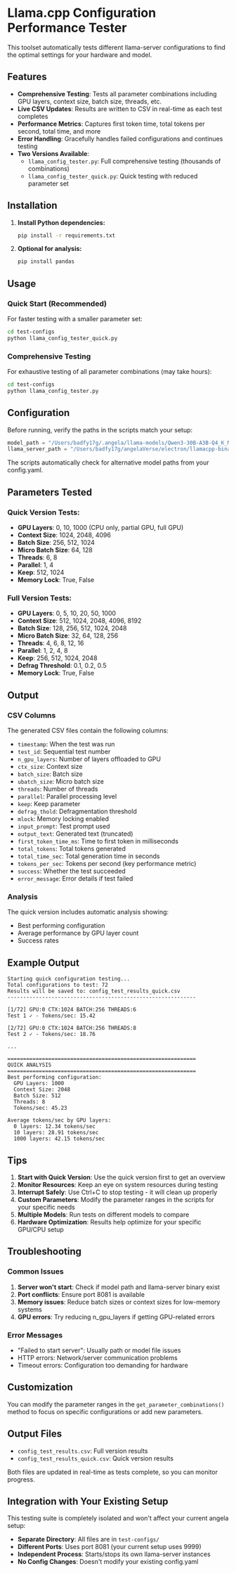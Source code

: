 # Llama.cpp Configuration Performance Tester

This toolset automatically tests different llama-server configurations to find the optimal settings for your hardware and model.

## Features

- **Comprehensive Testing**: Tests all parameter combinations including GPU layers, context size, batch size, threads, etc.
- **Live CSV Updates**: Results are written to CSV in real-time as each test completes
- **Performance Metrics**: Captures first token time, total tokens per second, total time, and more
- **Error Handling**: Gracefully handles failed configurations and continues testing
- **Two Versions Available**:
  - `llama_config_tester.py`: Full comprehensive testing (thousands of combinations)
  - `llama_config_tester_quick.py`: Quick testing with reduced parameter set

## Installation

1. **Install Python dependencies:**
   ```bash
   pip install -r requirements.txt
   ```

2. **Optional for analysis:**
   ```bash
   pip install pandas
   ```

## Usage

### Quick Start (Recommended)

For faster testing with a smaller parameter set:

```bash
cd test-configs
python llama_config_tester_quick.py
```

### Comprehensive Testing

For exhaustive testing of all parameter combinations (may take hours):

```bash
cd test-configs
python llama_config_tester.py
```

## Configuration

Before running, verify the paths in the scripts match your setup:

```python
model_path = "/Users/badfy17g/.angela/llama-models/Qwen3-30B-A3B-Q4_K_M.gguf"
llama_server_path = "/Users/badfy17g/angelaVerse/electron/llamacpp-binaries/darwin-arm64/llama-server"
```

The scripts automatically check for alternative model paths from your config.yaml.

## Parameters Tested

### Quick Version Tests:
- **GPU Layers**: 0, 10, 1000 (CPU only, partial GPU, full GPU)
- **Context Size**: 1024, 2048, 4096
- **Batch Size**: 256, 512, 1024
- **Micro Batch Size**: 64, 128
- **Threads**: 6, 8
- **Parallel**: 1, 4
- **Keep**: 512, 1024
- **Memory Lock**: True, False

### Full Version Tests:
- **GPU Layers**: 0, 5, 10, 20, 50, 1000
- **Context Size**: 512, 1024, 2048, 4096, 8192
- **Batch Size**: 128, 256, 512, 1024, 2048
- **Micro Batch Size**: 32, 64, 128, 256
- **Threads**: 4, 6, 8, 12, 16
- **Parallel**: 1, 2, 4, 8
- **Keep**: 256, 512, 1024, 2048
- **Defrag Threshold**: 0.1, 0.2, 0.5
- **Memory Lock**: True, False

## Output

### CSV Columns

The generated CSV files contain the following columns:

- `timestamp`: When the test was run
- `test_id`: Sequential test number
- `n_gpu_layers`: Number of layers offloaded to GPU
- `ctx_size`: Context size
- `batch_size`: Batch size
- `ubatch_size`: Micro batch size
- `threads`: Number of threads
- `parallel`: Parallel processing level
- `keep`: Keep parameter
- `defrag_thold`: Defragmentation threshold
- `mlock`: Memory locking enabled
- `input_prompt`: Test prompt used
- `output_text`: Generated text (truncated)
- `first_token_time_ms`: Time to first token in milliseconds
- `total_tokens`: Total tokens generated
- `total_time_sec`: Total generation time in seconds
- `tokens_per_sec`: Tokens per second (key performance metric)
- `success`: Whether the test succeeded
- `error_message`: Error details if test failed

### Analysis

The quick version includes automatic analysis showing:
- Best performing configuration
- Average performance by GPU layer count
- Success rates

## Example Output

```
Starting quick configuration testing...
Total configurations to test: 72
Results will be saved to: config_test_results_quick.csv
------------------------------------------------------------

[1/72] GPU:0 CTX:1024 BATCH:256 THREADS:6
Test 1 ✓ - Tokens/sec: 15.42

[2/72] GPU:0 CTX:1024 BATCH:256 THREADS:8
Test 2 ✓ - Tokens/sec: 18.76

...

============================================================
QUICK ANALYSIS
============================================================
Best performing configuration:
  GPU Layers: 1000
  Context Size: 2048
  Batch Size: 512
  Threads: 8
  Tokens/sec: 45.23

Average tokens/sec by GPU layers:
  0 layers: 12.34 tokens/sec
  10 layers: 28.91 tokens/sec
  1000 layers: 42.15 tokens/sec
```

## Tips

1. **Start with Quick Version**: Use the quick version first to get an overview
2. **Monitor Resources**: Keep an eye on system resources during testing
3. **Interrupt Safely**: Use Ctrl+C to stop testing - it will clean up properly
4. **Custom Parameters**: Modify the parameter ranges in the scripts for your specific needs
5. **Multiple Models**: Run tests on different models to compare
6. **Hardware Optimization**: Results help optimize for your specific GPU/CPU setup

## Troubleshooting

### Common Issues

1. **Server won't start**: Check if model path and llama-server binary exist
2. **Port conflicts**: Ensure port 8081 is available
3. **Memory issues**: Reduce batch sizes or context sizes for low-memory systems
4. **GPU errors**: Try reducing n_gpu_layers if getting GPU-related errors

### Error Messages

- "Failed to start server": Usually path or model file issues
- HTTP errors: Network/server communication problems
- Timeout errors: Configuration too demanding for hardware

## Customization

You can modify the parameter ranges in the `get_parameter_combinations()` method to focus on specific configurations or add new parameters.

## Output Files

- `config_test_results.csv`: Full version results
- `config_test_results_quick.csv`: Quick version results

Both files are updated in real-time as tests complete, so you can monitor progress.

## Integration with Your Existing Setup

This testing suite is completely isolated and won't affect your current angela setup:

- **Separate Directory**: All files are in `test-configs/`
- **Different Ports**: Uses port 8081 (your current setup uses 9999)
- **Independent Process**: Starts/stops its own llama-server instances
- **No Config Changes**: Doesn't modify your existing config.yaml 
